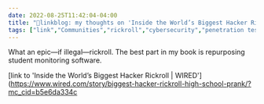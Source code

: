 ```yaml
---
date: 2022-08-25T11:42:04-04:00
title: "🔗linkblog: my thoughts on 'Inside the World’s Biggest Hacker Rickroll | WIRED'"
tags: ["link","Communities","rickroll","cybersecurity","penetration testing"]
---
```

What an epic—if illegal—rickroll. The best part in my book is repurposing student monitoring software.
 

[link to 'Inside the World’s Biggest Hacker Rickroll | WIRED'](https://www.wired.com/story/biggest-hacker-rickroll-high-school-prank/?mc_cid=b5e6da334c
